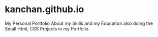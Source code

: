 # kanchan.github.io
My Personal Portfolio About my Skills and my Education also doing the Small Html, CSS Projects in my Portfolio.  
